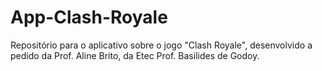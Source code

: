 # App-Clash-Royale
Repositório para o aplicativo sobre o jogo "Clash Royale", desenvolvido a pedido da Prof. Aline Brito, da Etec Prof. Basilides de Godoy.
